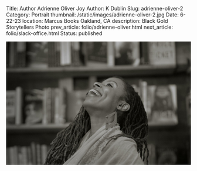 Title: Author Adrienne Oliver Joy
Author: K Dublin
Slug: adrienne-oliver-2
Category: Portrait
thumbnail: /static/images/adrienne-oliver-2.jpg
Date: 6-22-23
location: Marcus Books Oakland, CA
description: Black Gold Storytellers Photo
prev_article: folio/adrienne-oliver.html
next_article: folio/slack-office.html
Status: published

<img src="../static/images/adrienne-oliver-2.jpg" alt="Author Photo of Adrienne Oliver Laughing" width=1000px />
